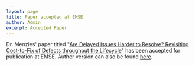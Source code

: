 ```yaml
---
layout: page
title: Paper accepted at EMSE
author: Admin
excerpt: Accepted Paper
---
```


Dr. Menzies' paper titled "[Are Delayed Issues Harder to Resolve? Revisiting Cost-to-Fix of Defects throughout the Lifecycle](http://www.readcube.com/articles/10.1007/s10664-016-9469-x?author_access_token=uPxXlCD4xR5VEgoHP1MM0fe4RwlQNchNByi7wbcMAY4RpbpfsAg9N0U0pBDTimIsPcISCBWQjjHlOVm3kqc5mGpdJsZsCQTnz1zGPnQ1mv8OOac9ztrD9EEFGAYKXfkhULz7zMgmUelS7l_xixs8cg%3D%3D)" has been accepted for publication at EMSE. Author version can also be found [here](http://arxiv.org/abs/1609.04886).